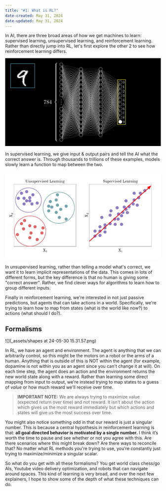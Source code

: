 ```yaml
---
title: "#1: What is RL?"
date-created: May 31, 2024
date-updated: May 31, 2024
---
```


In AI, there are three broad areas of how we get machines to learn: supervised learning, unsupervised learning, and reinforcement learning. Rather than directly jump into RL, let's first explore the other 2 to see how reinforcement learning differs.

![Supervised Learning](_assets/supervised-learning.png)

In supervised learning, we give input & output pairs and tell the AI what the correct answer is. Through thousands to trillions of these examples, models slowly learn a function to map between the two.

![Unsupervised Learning](_assets/unsupervised-learning.png)

In unsupervised learning, rather than telling a model what's correct, we want it to learn implicit representations of the data. This comes in lots of different forms, but the key difference is that no human is giving some "correct answer". Rather, we find clever ways for algorithms to learn how to group different inputs.

Finally in reinforcement learning, we're interested in not just passive predictions, but agents that can take actions in a world. Specifically, we're trying to learn how to map from states (what is the world like now?) to actions (what should I do?).

## Formalisms

![](_assets/shapes at 24-05-30 15.31.57.png)

In RL, we have an agent and environment. The agent is anything that we can arbitrarily control, so this might be the motors on a robot or the arms of a human. Anything that is outside of this is NOT within the agent (for example, dopamine is not within you as an agent since you can't change it at will). On each time step, the agent does an action and the environment returns the new world state along with a reward. Rather than learning some direct mapping from input to output, we're instead trying to map states to a guess of *value* or how much reward we'll receive over time.

> **IMPORTANT NOTE:** We are always trying to maximize value (expected return over time) and not reward. It isn't about the action which gives us the most reward immediately but which actions and states will give us the most success over time.

You might also notice something odd in that our reward is just a singular number. This is because a central hypothesis in reinforcement learning is that: **all goal directed behavior is motivated by a single number.** I think it’s worth the time to pause and see whether or not you agree with this. Are there scenarios where this might break down? Are there ways to reconcile that? No matter what RL methods you're trying to use, you're constantly just trying to maximize/minimize a singular scalar.

So what do you get with all these formalisms? You get world class chess/go AIs, Youtube video delivery optimization, and robots that can navigate around spaces. This kind of learning is very broad, and over the next few explainers, I hope to show some of the depth of what these techniques can do.